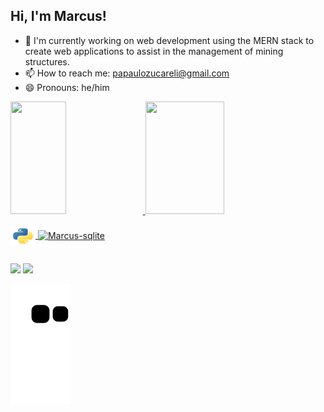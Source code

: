 ## Hi, I'm Marcus!


- 🔭 I'm currently working on web development using the MERN stack to create web applications to assist in the management of mining structures.
- 📫 How to reach me: papaulozucareli@gmail.com
- 😄 Pronouns: he/him

<div>
  <a href="https://github.com/marcuszucareli">
  <img width="42%" height="180em" src="https://github-readme-stats.vercel.app/api?username=marcuszucareli&show_icons=true&theme=dark&include_all_commits=true&count_private=true"/>
  <img width="50%" height="180em" src="https://github-readme-stats.vercel.app/api/top-langs/?username=marcuszucareli&layout=compact&langs_count=16&theme=dark"/>
</div>
  
<div style="display: inline_block"><br>
  <img align="center" alt="Marcus-Python" height="30" width="40" src="https://raw.githubusercontent.com/devicons/devicon/master/icons/python/python-original.svg">
  <img align="center" alt="Marcus-sqlite" height="30" width="40" src="https://cdn.jsdelivr.net/gh/devicons/devicon/icons/sqlite/sqlite-original.svg" />
</div>
  
##
  
<div>
  <a href = "mailto:papaulozucareli@gmail.com"><img src="https://img.shields.io/badge/Gmail-D14836?style=for-the-badge&logo=gmail&logoColor=white" target="_blank"></a>
  <a href="https://www.linkedin.com/in/marcus-paulo-zucareli-dias-rodrigues-734690105/?locale=en_US" target="_blank"><img src="https://img.shields.io/badge/-LinkedIn-%230077B5?style=for-the-badge&logo=linkedin&logoColor=white" target="_blank"></a>   
</div>

![Snake animation](https://github.com/marcuszucareli/marcuszucareli/blob/output/github-contribution-grid-snake.svg)
